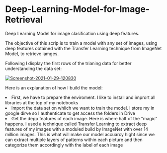 # Deep-Learning-Model-for-Image-Retrieval
<p>Deep Learning Model for image clasification using deep features.</P>

<p>The objective of this scrip is to train a model with any set of images, using deep features obtained with the Transfer Learning technique from ImageNet Model, to retrieve iamges.</P>

</P>Following I display the first rows of the trianing data for better understanding the data set:</P>

<a href="https://ibb.co/sQb4WsZ"><img src="https://i.ibb.co/1K7NzRk/Screenshot-2021-01-29-120830.png" alt="Screenshot-2021-01-29-120830" border="0"></a>

<p>Here is an explanation of how I build the model:</P>
<ui>
  <li>First, we have to prepare the enviroment. I like to install and imprort all libraries at the top of my notebooks</li>
  <li>Import the data set on whiich we want to train the model. I store my in google dirve so I authenticate to get access the folders in Drive</li>
  <li>Get the depp features of each image. Here is where half of the "magic" happens. I used a technique called Transfer Learning to extract deep features of my images with a moduled build by ImageNet with over 14 million images. This is what will make our model accuarcy hight since we can extract multiple layers of patterns within each picture and then categorize them accordingly with the label of each image</li>
